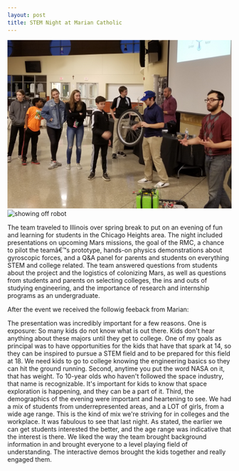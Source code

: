 ```yaml
---
layout: post
title: STEM Night at Marian Catholic
---
```


![demonstration](/images/20190314_185203.jpg)
![showing off robot](/images/20190314_185610.jpg)

The team traveled to Illinois over spring break to put on an evening of fun and learning
for students in the Chicago Heights area. The night included presentations on upcoming Mars
missions, the goal of the RMC, a chance to pilot the teamâ€™s prototype, hands-on physics
demonstrations about gyroscopic forces, and a Q&A panel for parents and students on everything
STEM and college related. The team answered questions from students about the project and the
logistics of colonizing Mars, as well as questions from students and parents on selecting colleges,
the ins and outs of studying engineering, and the importance of research and internship programs
as an undergraduate.

After the event we received the followig feeback from Marian:

The presentation was incredibly important for a few reasons. One is exposure: So many kids do not know what is out there. Kids don't hear 
anything about these majors until they get to college. One of my goals as principal was to have opportunities for the kids that have that 
spark at 14, so they can be inspired to pursue a STEM field and to be prepared for this field at 18. We need kids to go to college knowing 
the engineering basics so they can hit the ground running.
Second, anytime you put the word NASA on it, that has weight. To 10-year olds who haven't followed the space industry, that name is 
recognizable. It's important for kids to know that space exploration is happening, and they can be a part of it.
Third, the demographics of the evening were important and heartening to see. We had a mix of students from underrepresented areas, and a 
LOT of girls, from a wide age range. This is the kind of mix we're striving for in colleges and the workplace. It was fabulous to see that 
last night. As stated, the earlier we can get students interested the better, and the age range was indicative that the interest is there.
We liked the way the team brought background information in and brought everyone to a level playing field of understanding. The 
interactive demos brought the kids together and really engaged them.


